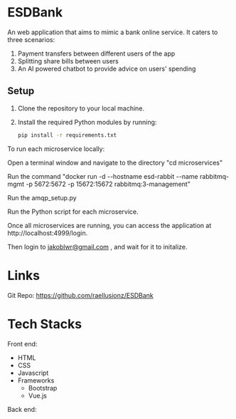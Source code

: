 # ESDBank
An web application that aims to mimic a bank online service. It caters to three scenarios:
1. Payment transfers between different users of the app
2. Splitting share bills between users 
3. An AI powered chatbot to provide advice on users' spending

## Setup

1. Clone the repository to your local machine.

2. Install the required Python modules by running:

   ```bash
   pip install -r requirements.txt

To run each microservice locally:

Open a terminal window and navigate to the directory "cd microservices"

Run the command "docker run -d --hostname esd-rabbit --name rabbitmq-mgmt -p 5672:5672 -p 15672:15672 rabbitmq:3-management"

Run the amqp_setup.py

Run the Python script for each microservice.

Once all microservices are running, you can access the application at http://localhost:4999/login.

Then login to jakoblwr@gmail.com , and wait for it to initalize.

# Links
Git Repo: https://github.com/raellusionz/ESDBank <br>

# Tech Stacks
Front end:
- HTML
- CSS
- Javascript
- Frameworks
  - Bootstrap
  - Vue.js

Back end:


